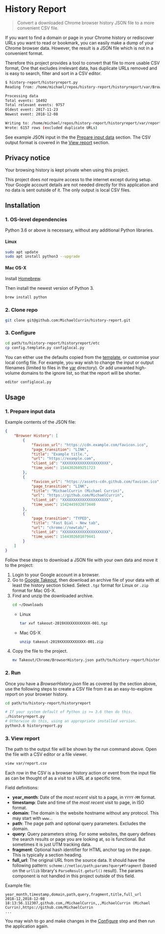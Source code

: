 # History Report
> Convert a downloaded Chrome browser history JSON file to a more convenient CSV file.

If you want to find a domain or page in your Chrome history or rediscover URLs you want to read or bookmark, you can easily make a dump of your Chrome browser data. However, the result is a JSON file which is not in a convenient format. 

Therefore this project provides a tool to convert that file to more usable CSV format, One that excludes irrelevant data, has duplicate URLs removed and is easy to search, filter and sort in a CSV editor.

```bash
$ history-report/historyreport.py
Reading from: /home/michael/repos/history-report/historyreport/var/BrowserHistory.json

Processing data
Total events: 16492
Total relevant events: 9757
Oldest event: 2017-11-23
Newest event: 2018-12-08

Writing to: /home/michael/repos/history-report/historyreport/var/report.csv
Wrote: 6157 rows (excluded duplicate URLs)
```

See example JSON input in the the [Prepare input data](#1-prepare-input-data) section. The CSV output format is covered in the [View report](#3-view-report) section.


## Privacy notice

Your browsing history is kept private when using this project. 

This project does *not* require access to the internet except during setup. Your Google account details are not needed directly for this application and no data is sent outside of it. The only output is local CSV files.
 

## Installation

### 1. OS-level dependencies


Python 3.6 or above is necessary, without any additional Python libraries. 


#### Linux

```bash
sudo apt update
sudo apt install python3 --upgrade
```

#### Mac OS-X

Install [Homebrew](https://brew.sh/).

Then install the newest version of Python 3.

```bash
brew install python
```


### 2. Clone repo

```bash
git clone git@github.com:MichaelCurrin/history-report.git
```

### 3. Configure

```bash
cd path/to/history-report/historyreport/etc
cp config.template.py configlocal.py
```

You can either use the defaults copied from the [template](historyreport/etc/config.template.py), or customise your local config file. For example, you way wish to change the input or output filenames (limited to files in the [var](historyreport/var) directory). Or add unwanted high-volume domains to the ignore list, so that the report will be shorter.

```bash
editor configlocal.py 
```


## Usage

### 1. Prepare input data

Example contents of the JSON file:

```json
{
    "Browser History": [
        {
            "favicon_url": "https://cdn.example.com/favicon.ico",
            "page_transition": "LINK",
            "title": "Example title.",
            "url": "https://example.com",
            "client_id": "XXXXXXXXXXXXXXXXXXXXX",
            "time_usec": 1544302609251723
        },
        {
            "favicon_url": "https://assets-cdn.github.com/favicon.ico",
            "page_transition": "LINK",
            "title": "MichaelCurrin (Michael Currin)",
            "url": "https://github.com/MichaelCurrin",
            "client_id": "XXXXXXXXXXXXXXXXXXXXX",
            "time_usec": 1542445932073440
        },
        {
            "page_transition": "TYPED",
            "title": "Fast Dial - New tab",
            "url": "chrome://newtab/",
            "client_id": "XXXXXXXXXXXXXXXXXXXXX",
            "time_usec": 1544302601079441
        }
    ]
}
```

Follow these steps to download a JSON file with your own data and move it to the project:

1. Login to your Google account in a browser.
2. Go to [Google Takeout](https://takeout.google.com/settings/takeout), then download an archive file of your data with at least the history section ticked. Select `.tgz` format for Linux or `.zip` format for Mac OS-X.
3. Find and unzip the downloaded archive.
    ```bash
    cd ~/Downloads
    ```
    - Linux
        ```bash
        tar xvf takeout-2019XXXXXXXXXXXX-001.tgz
        ```
    - Mac OS-X
        ```bash
        unzip takeout-2019XXXXXXXXXXXX-001.zip
        ```
4. Copy the file to the project.
    ```bash
    mv Takeout/Chrome/BrowserHistory.json path/to/history-report/historyreport/var/
    ```


### 2. Run

Once you have a _BrowserHistory.json_ file as covered by the section above, use the following steps to create a CSV file from it as an easy-to-explore report on your browser history.

```bash
cd path/to/history-report/historyreport
```


```bash
# If your system default of Python is >= 3.6 then do this.
./historyreport.py
# Otherwise do this, using an appropriate installed version.
python3.6 historyreport.py
```

### 3. View report

The path to the output file will be shown by the run command above. Open the file with a CSV editor or a file viewer.

```bash
view var/report.csv
```

Each row in the CSV is a browser history action or event from the input file as can be thought of as a visit to a URL at a specific time.

Field definitions:

- **year_month**: Date of the _most recent_ visit to a page, in `YYYY-MM` format.
- **timestamp**: Date and time of the _most recent_ visit to page, in ISO format.
- **domain**: The domain is the website hostname without any protocol. This may start with `www.`.
- **path**: The page path and optional query parameters. Excludes the domain.
- **query**: Query parameters string.  For some websites, the query defines the search results or page you are looking at, so is functional. But sometimes it is just UTM tracking data.
- **fragment**: Optional hash identifier for HTML anchor tag on the page. This is typically a section heading.
- **full_url**: The original URL from the source data. It should have the following pattern: `scheme://netloc/path;params?query#fragment` (based on the `urllib` library's `ParseResult.geturl()` result). The params component is not handled in this project outside of this field. 

Example file:

```csv
year_month,timestamp,domain,path,query,fragment,title,full_url
2018-12,2018-12-08 18:13:56.112307,github.com,/MichaelCurrin,,,MichaelCurrin (Michael Currin),https://github.com/MichaelCurrin
...
```

You may wish to go and make changes in the [Configure](#3-configure) step and then run the application again.
